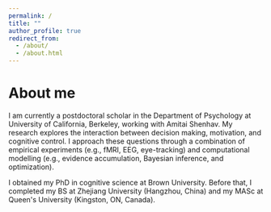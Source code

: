 ```yaml
---
permalink: /
title: ""
author_profile: true
redirect_from: 
  - /about/
  - /about.html
---
```


About me
======
I am currently a postdoctoral scholar in the Department of Psychology at University of California, Berkeley, working with Amitai Shenhav. My research explores the interaction between decision making, motivation, and cognitive control. I approach these questions through a combination of empirical experiments (e.g., fMRI, EEG, eye-tracking) and computational modelling (e.g., evidence accumulation, Bayesian inference, and optimization).

I obtained my PhD in cognitive science at Brown University. Before that, I completed my BS at Zhejiang University (Hangzhou, China) and my MASc at Queen's University (Kingston, ON, Canada).
